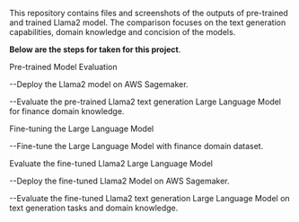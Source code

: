 This repository contains files and screenshots of the outputs of pre-trained and trained Llama2 model. The comparison focuses on the text generation capabilities, domain knowledge and concision of the models. 

**Below are the steps for taken for this project**. 

Pre-trained Model Evaluation

--Deploy the Llama2 model on AWS Sagemaker.

--Evaluate the pre-trained Llama2 text generation Large Language Model for finance domain knowledge.

Fine-tuning the Large Language Model

--Fine-tune the Large Language Model with finance domain dataset.

Evaluate the fine-tuned Llama2 Large Language Model

--Deploy the fine-tuned Llama2 Model on AWS Sagemaker.

--Evaluate the fine-tuned Llama2 text generation Large Language Model on text generation tasks and domain knowledge.
